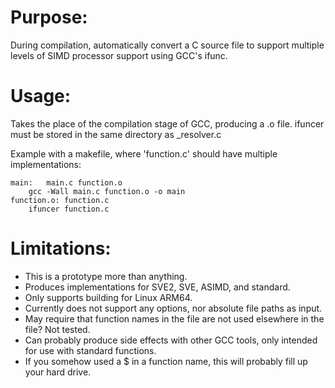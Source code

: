 # Purpose:
During compilation, automatically convert a C source file to support multiple levels of SIMD processor support using GCC's ifunc.
# Usage:
Takes the place of the compilation stage of GCC, producing a .o file.
ifuncer must be stored in the same directory as _resolver.c

Example with a makefile, where 'function.c' should have multiple implementations:
```
main:	main.c function.o
	gcc -Wall main.c function.o -o main
function.o:	function.c
	ifuncer function.c
```
# Limitations:
- This is a prototype more than anything.
- Produces implementations for SVE2, SVE, ASIMD, and standard.
- Only supports building for Linux ARM64.
- Currently does not support any options, nor absolute file paths as input.
- May require that function names in the file are not used elsewhere in the file? Not tested.
- Can probably produce side effects with other GCC tools, only intended for use with standard functions.
- If you somehow used a $ in a function name, this will probably fill up your hard drive.
